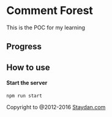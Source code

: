 # Comment Forest

This is the POC for my learning

## Progress

## How to use

#### Start the server

`npm run start` 

Copyright to @2012-2016 [Staydan.com](http://staydan.com)
